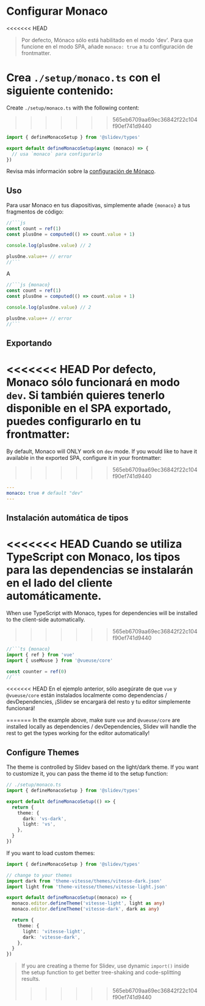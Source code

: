 # Configurar Monaco

<Environment type="client" />

<<<<<<< HEAD
> Por defecto, Mónaco sólo está habilitado en el modo 'dev'. Para que funcione en el modo SPA, añade `monaco: true` a tu configuración de frontmatter.

Crea `./setup/monaco.ts` con el siguiente contenido:
=======
Create `./setup/monaco.ts` with the following content:
>>>>>>> 565eb6709aa69ec36842f22c104f90ef741d9440

```ts
import { defineMonacoSetup } from '@slidev/types'

export default defineMonacoSetup(async (monaco) => {
  // usa `monaco` para configurarlo
})
```

Revisa más información sobre la [configuración de Mónaco](https://github.com/Microsoft/monaco-editor).

## Uso

Para usar Monaco en tus diapositivas, simplemente añade `{monaco}` a tus fragmentos de código:

~~~js
//```js
const count = ref(1)
const plusOne = computed(() => count.value + 1)

console.log(plusOne.value) // 2

plusOne.value++ // error
//```
~~~

A

~~~js
//```js {monaco}
const count = ref(1)
const plusOne = computed(() => count.value + 1)

console.log(plusOne.value) // 2

plusOne.value++ // error
//```
~~~

## Exportando

<<<<<<< HEAD
Por defecto, Monaco sólo funcionará en modo `dev`. Si también quieres tenerlo disponible en el SPA exportado, puedes configurarlo en tu frontmatter:
=======
By default, Monaco will ONLY work on `dev` mode. If you would like to have it available in the exported SPA, configure it in your frontmatter:
>>>>>>> 565eb6709aa69ec36842f22c104f90ef741d9440

```yaml
---
monaco: true # default "dev"
---
```

## Instalación automática de tipos

<<<<<<< HEAD
Cuando se utiliza TypeScript con Monaco, los tipos para las dependencias se instalarán en el lado del cliente automáticamente.
=======
When use TypeScript with Monaco, types for dependencies will be installed to the client-side automatically.
>>>>>>> 565eb6709aa69ec36842f22c104f90ef741d9440

~~~ts
//```ts {monaco}
import { ref } from 'vue'
import { useMouse } from '@vueuse/core'

const counter = ref(0)
//```
~~~

<<<<<<< HEAD
En el ejemplo anterior, sólo asegúrate de que `vue` y `@vueuse/core` están instalados localmente como dependencias / devDependencies, ¡Slidev se encargará del resto y tu editor simplemente funcionará!

=======
In the example above, make sure `vue` and `@vueuse/core` are installed locally as dependencies / devDependencies, Slidev will handle the rest to get the types working for the editor automatically!

## Configure Themes

The theme is controlled by Slidev based on the light/dark theme. If you want to customize it, you can pass the theme id to the setup function:

```ts
// ./setup/monaco.ts
import { defineMonacoSetup } from '@slidev/types'

export default defineMonacoSetup(() => {
  return {
    theme: {
      dark: 'vs-dark',
      light: 'vs',
    },
  }
})
```

If you want to load custom themes:

```ts
import { defineMonacoSetup } from '@slidev/types'

// change to your themes
import dark from 'theme-vitesse/themes/vitesse-dark.json'
import light from 'theme-vitesse/themes/vitesse-light.json'

export default defineMonacoSetup((monaco) => {
  monaco.editor.defineTheme('vitesse-light', light as any)
  monaco.editor.defineTheme('vitesse-dark', dark as any)

  return {
    theme: {
      light: 'vitesse-light',
      dark: 'vitesse-dark',
    },
  }
})
```

> If you are creating a theme for Slidev, use dynamic `import()` inside the setup function to get better tree-shaking and code-splitting results.
>>>>>>> 565eb6709aa69ec36842f22c104f90ef741d9440
